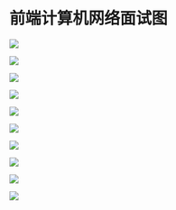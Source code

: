 # 前端计算机网络面试图
![](/assets/mianshi/hunluan/web-net-subject-photo/01.jpg)

![](/assets/mianshi/hunluan/web-net-subject-photo/02.jpg)

![](/assets/mianshi/hunluan/web-net-subject-photo/03.jpg)

![](/assets/mianshi/hunluan/web-net-subject-photo/04.jpg)

![](/assets/mianshi/hunluan/web-net-subject-photo/05.jpg)

![](/assets/mianshi/hunluan/web-net-subject-photo/06.jpg)

![](/assets/mianshi/hunluan/web-net-subject-photo/07.jpg)

![](/assets/mianshi/hunluan/web-net-subject-photo/08.jpg)

![](/assets/mianshi/hunluan/web-net-subject-photo/09.jpg)

![](/assets/mianshi/hunluan/web-net-subject-photo/10.jpg)